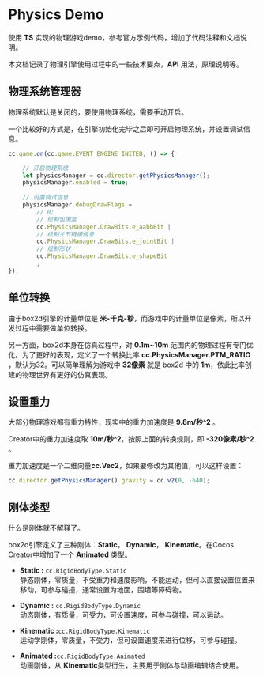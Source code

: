 # Physics Demo

使用 **TS** 实现的物理游戏demo，参考官方示例代码，增加了代码注释和文档说明。

本文档记录了物理引擎使用过程中的一些技术要点，**API** 用法，原理说明等。

## 物理系统管理器
物理系统默认是关闭的，要使用物理系统，需要手动开启。

一个比较好的方式是，在引擎初始化完毕之后即可开启物理系统，并设置调试信息。

```ts
cc.game.on(cc.game.EVENT_ENGINE_INITED, () => {

    // 开启物理系统
    let physicsManager = cc.director.getPhysicsManager();
    physicsManager.enabled = true;
    
    // 设置调试信息
    physicsManager.debugDrawFlags = 
        // 0;
        // 绘制包围盒
        cc.PhysicsManager.DrawBits.e_aabbBit |
        // 绘制关节链接信息
        cc.PhysicsManager.DrawBits.e_jointBit |
        // 绘制形状
        cc.PhysicsManager.DrawBits.e_shapeBit
        ;
});
```

## 单位转换
由于box2d引擎的计量单位是 **米-千克-秒**，而游戏中的计量单位是像素，所以开发过程中需要做单位转换。

另一方面，box2d本身在仿真过程中，对 **0.1m~10m** 范围内的物理过程有专门优化。为了更好的表现，定义了一个转换比率 **cc.PhysicsManager.PTM_RATIO** ，默认为32。可以简单理解为游戏中 **32像素** 就是 box2d 中的 **1m**，依此比率创建的物理世界有更好的仿真表现。

## 设置重力
大部分物理游戏都有重力特性，现实中的重力加速度是 **9.8m/秒^2** 。

Creator中的重力加速度取 **10m/秒^2**，按照上面的转换规则，即 **-320像素/秒^2** 。

重力加速度是一个二维向量**cc.Vec2**，如果要修改为其他值，可以这样设置：

```js
cc.director.getPhysicsManager().gravity = cc.v2(0, -640);
```

## 刚体类型
什么是刚体就不解释了。

box2d引擎定义了三种刚体：**Static**， **Dynamic**， **Kinematic**。在Cocos Creator中增加了一个 **Animated** 类型。

- **Static :** `cc.RigidBodyType.Static`</br>
    静态刚体，零质量，不受重力和速度影响，不能运动，但可以直接设置位置来移动，可参与碰撞，通常设置为地面，围墙等障碍物。

- **Dynamic :** `cc.RigidBodyType.Dynamic`</br>
    动态刚体，有质量，可受力，可设置速度，可参与碰撞，可以运动。

- **Kinematic :**`cc.RigidBodyType.Kinematic`</br>
    运动学刚体，零质量，不受力，但可设置速度来进行位移，可参与碰撞。

- **Animated :**`cc.RigidBodyType.Animated`</br>
    动画刚体，从 **Kinematic**类型衍生，主要用于刚体与动画编辑结合使用。





